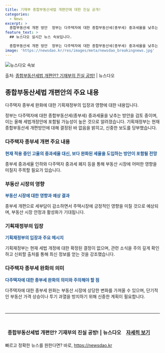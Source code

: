```yaml
---
title: 기재부 종합부동산세법 개편안에 대한 진실 공개!
categories:
  - News
excerpt: >
  종합부동산세 개편 방안  정부는 다주택자에 대한 종합부동산세(종부세) 중과세율을 낮추는 방안을 검토 중인 것…
feature_text: >
  ## 뉴스다오 실시간 뉴스 속보입니다.

  종합부동산세 개편 방안  정부는 다주택자에 대한 종합부동산세(종부세) 중과세율을 낮추는 방안을 검토 중인 것…
image: 'https://newsdao.kr/res/images/meta/newsdao_breakingnews.jpg'
---
```


![뉴스다오 속보](https://newsdao.kr/res/images/meta/newsdao_breakingnews.jpg)

<p>출처: <a href="https://newsdao.kr/4044" rel="dofollow">종합부동산세법 개편안? 기재부의 진실 공방!</a> | 뉴스다오</p>

<h2 data-ke-size="size26">종합부동산세법 개편안의 주요 내용</h2>
다주택자 종부세 완화에 대한 기획재정부의 입장과 영향에 대한 내용입니다.

<p data-ke-size="size16">정부는 다주택자에 대한 종합부동산세(종부세) 중과세율을 낮추는 방안을 검토 중이며, 이는 올해 세법개정안에 포함될 가능성이 높은 것으로 알려졌습니다. 기획재정부는 현재 종합부동산세 개편방안에 대해 결정된 바 없음을 밝히고, 신중한 보도를 당부했습니다.</p>

<h3>다주택자 종부세 개편 주요 내용</h3>
<b><span style="color: #1a5490;">현재 적용 중인 고율의 중과세율 대신, 보다 완화된 세율을 도입하는 방안이 포함될 전망</span></b>

<p data-ke-size="size16">종부세 중과세율 인하와 다주택자 중과세 폐지 등을 통해 부동산 시장에 어떠한 영향을 미칠지 주목할 필요가 있습니다.</p>

<h3>부동산 시장의 영향</h3>
<b><span style="color: #1a5490;">부동산 시장에 대한 영향과 예상 결과</span></b>

<p data-ke-size="size16">종부세 개편으로 세부담이 감소하면서 주택시장에 긍정적인 영향을 미칠 것으로 예상되며, 부동산 시장 안정과 활성화가 기대됩니다.</p>

<h3>기획재정부의 입장</h3>
<b><span style="color: #1a5490;">기획재정부의 입장과 주요 메시지</span></b>

<p data-ke-size="size16">기획재정부는 현재 세법 개정에 대한 확정된 결정이 없으며, 관련 소식을 주의 깊게 확인하고 신뢰할 출처를 통해 최신 정보를 얻는 것을 강조했습니다.</p>

<h3>다주택자 종부세 완화의 의미</h3>
<b><span style="color: #1a5490;">다주택자에 대한 종부세 완화의 의미와 주의해야 할 점</span></b>

<p data-ke-size="size16">다주택자에 대한 종부세 완화는 부동산 시장에 상당한 변화를 가져올 수 있으며, 단기적인 부동산 가격 상승이나 투기 과열을 방지하기 위해 신중한 계획이 필요합니다.</p>

<p data-ke-size="size16">&nbsp;</p>
<hr>
<p data-ke-size="size16">&nbsp;</p>

<table>
<thead>
<tr>
<td style="text-align: center; height: 17px;"><b>종합부동산세법 개편안? 기재부의 진실 공방! | 뉴스다오</b></td>
<td style="text-align: center; height: 17px;"><b><a href="https://newsdao.kr/4044">자세히 보기</a></b></td>
</tr>
</thead>
</table> 

빠르고 정확한 뉴스를 원한다면? 바로, <a href="https://newsdao.kr" rel="dofollow">https://newsdao.kr</a>


